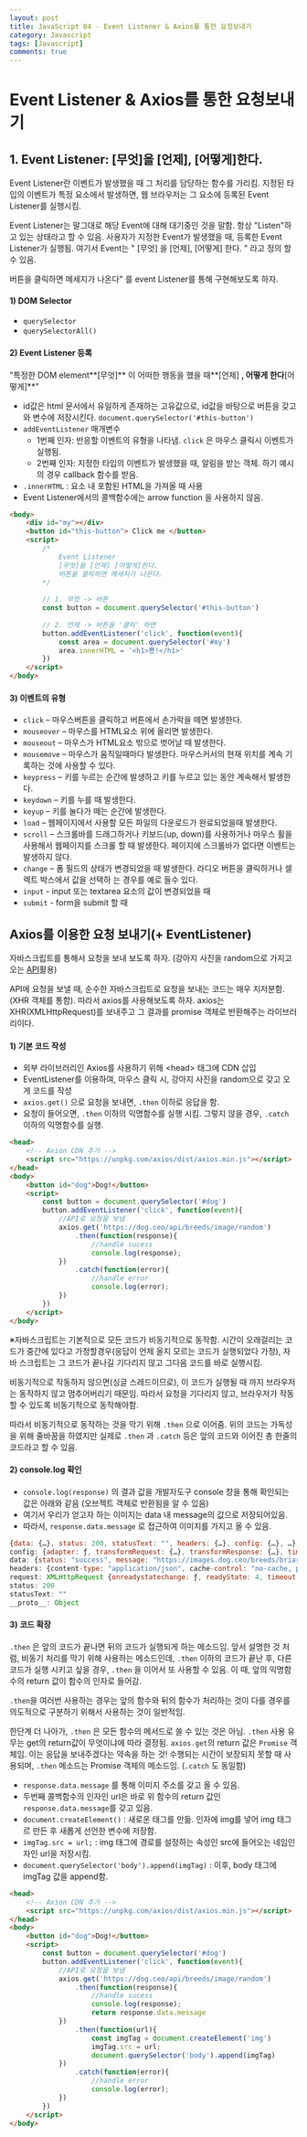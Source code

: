 ```yaml
---
layout: post
title: JavaScript 04 - Event Listener & Axios를 통한 요청보내기
category: Javascript
tags: [Javascript]
comments: true
---
```




# Event Listener & Axios를 통한 요청보내기

## 1. Event Listener: [무엇]을 [언제], [어떻게]한다.

Event Listener란 이벤트가 발생했을 때 그 처리를 담당하는 함수를 가리킴. 지정된 타입의 이벤트가 특정 요소에서 발생하면, 웹 브라우저는 그 요소에 등록된 Event Listener를 실행시킴.

Event Listener는 말그대로 해당 Event에 대해 대기중인 것을 말함. 항상 "Listen"하고 있는 상태라고 할 수 있음. 사용자가 지정한 Event가 발생했을 때, 등록한 Event  Listener가 실행됨. 여기서 Event는 " [무엇] 을 [언제], [어떻게] 한다. " 라고 정의 할 수 있음.  

버튼을 클릭하면 메세지가 나온다" 를 event Listener를 통해 구현해보도록 하자.

#### 1) DOM Selector

- `querySelector`
- `querySelectorAll()`

#### 2) Event Listener 등록

"특정한 DOM element**[무엇]** 이 어떠한 행동을 했을 때**[언제] **, 어떻게 한다**[어떻게]**"

- id값은 html 문서에서 유일하게 존재하는 고유값으로, id값을 바탕으로 버튼을 갖고와 변수에 저장시킨다. `document.querySelector('#this-button')`
- `addEventListener`  매개변수 
  - 1번째 인자: 반응할 이벤트의 유형을 나타냄. `click` 은 마우스 클릭시 이벤트가 실행됨.
  - 2번째 인자: 지정한 타입의 이벤트가 발생했을 때, 알림을 받는 객체.  하기 예시의 경우 callback 함수를 받음.
- `.innerHTML` : 요소 내 포함된 HTML을 가져올 때 사용
- Event Listener에서의 콜백함수에는 arrow function 을 사용하지 않음.

```html
<body>
    <div id="my"></div>
    <button id="this-button"> Click me </button>
    <script>
        /*
            Event Listener
            [무엇]을 [언제] [어떻게]한다.
            버튼을 클릭하면 메세지가 나온다.
        */
    
    	// 1. 무엇 -> 버튼
        const button = document.querySelector('#this-button')
        
        // 2. 언제 -> 버튼을 '클릭' 하면
        button.addEventListener('click', function(event){
            const area = document.querySelector('#my')
            area.innerHTML = '<h1>뿅!</h1>'
        })
    </script>
</body>
```



#### 3) 이벤트의 유형

- `click` – 마우스버튼을 클릭하고 버튼에서 손가락을 떼면 발생한다. 
- `mouseover` – 마우스를 HTML요소 위에 올리면 발생한다. 
- `mouseout` – 마우스가 HTML요소 밖으로 벗어날 때 발생한다. 
- `mousemove` – 마우스가 움직일때마다 발생한다. 마우스커서의 현재 위치를 계속 기록하는 것에 사용할 수 있다. 
- `keypress` – 키를 누르는 순간에 발생하고 키를 누르고 있는 동안 계속해서 발생한다. 
- `keydown` – 키를 누를 때 발생한다. 
- `keyup` – 키를 눌다가 떼는 순간에 발생한다. 
- `load` – 웹페이지에서 사용할 모든 파일의 다운로드가 완료되었을때 발생한다. 
- `scroll` – 스크롤바를 드래그하거나 키보드(up, down)를 사용하거나 마우스 휠을 사용해서 웹페이지를 스크롤 할 때 발생한다. 페이지에 스크롤바가 없다면 이벤트는 발생하지 않다. 
- `change` – 폼 필드의 상태가 변경되었을 때 발생한다. 라디오 버튼을 클릭하거나 셀렉트 박스에서 값을 선택하 는 경우를 예로 들수 있다. 
- `input` - input 또는 textarea 요소의 값이 변경되었을 때 
- `submit` - form을 submit 할 때



## Axios를 이용한 요청 보내기(+ EventListener)

자바스크립트를 통해서 요청을 보내 보도록 하자. (강아지 사진을 random으로 가지고 오는 [API](https://dog.ceo/dog-api/)활용)

API에 요청을 보낼 때, 순수한 자바스크립트로 요청을 보내는 코드는 매우 지저분함.  (XHR 객체를 통함). 따라서 axios를 사용해보도록 하자. axios는 XHR(XMLHttpRequest)를 보내주고 그 결과를 promise 객체로 반환해주는 라이브러리이다. 

#### 1) 기본 코드 작성

- 외부 라이브러리인 Axios를 사용하기 위해 \<head> 태그에 CDN 삽입
- EventListener를 이용하여, 마우스 클릭 시, 강아지 사진을 random으로 갖고 오게 코드를 작성
- `axios.get()` 으로 요청을 보내면,  `.then` 이하로 응답을 함.
- 요청이 들어오면,  `.then` 이하의 익명함수를 실행 시킴. 그렇지 않을 경우, `.catch` 이하의 익명함수를 실행.

```html
<head>
	<!-- Axion CDN 추가 -->
    <script src="https://unpkg.com/axios/dist/axios.min.js"></script>
</head>
<body>
    <button id="dog">Dog!</button>
    <script>
        const button = document.querySelector('#dog')
        button.addEventListener('click', function(event){
            //API로 요청을 보냄
            axios.get('https://dog.ceo/api/breeds/image/random')
            	.then(function(response){
                	//handle sucess
                	console.log(response);
            })
            	.catch(function(error){
                	//handle error
                	console.log(error);
            })
        })
    </script>
</body>
```



※자바스크립트는 기본적으로 모든 코드가 비동기적으로 동작함. 시간이 오래걸리는 코드가 중간에 있다고 가정할경우(응답이 언제 올지 모르는 코드가 실행되었다 가정),  자바 스크립트는 그 코드가 끝나길 기다리지 않고 그다음 코드를 바로 실행시킴. 

비동기적으로 작동하지 않으면(싱글 스레드이므로), 이 코드가 실행될 때 까지 브라우저는 동작하지 않고 멈추어버리기 때문임. 따라서 요청을 기다리지 않고, 브라우저가 작동할 수 있도록 비동기적으로 동작해야함. 

따라서 비동기적으로 동작하는 것을 막기 위해 `.then` 으로 이어줌. 위의 코드는 가독성을 위해 줄바꿈을 하였지만 실제로 `.then` 과 `.catch` 등은 앞의 코드와 이어진 총 한줄의 코드라고 할 수 있음.



#### 2) console.log 확인

- `console.log(response)` 의 결과 값을 개발자도구 console 창을 통해 확인되는 값은 아래와 같음 (오브젝트 객체로 반환됨을 알 수 있음)
- 여기서 우리가 얻고자 하는 이미지는 data 내 message의 값으로 저장되어있음.
- 따라서, `response.data.message` 로 접근하여 이미지를 가지고 올 수 있음.

```javascript
{data: {…}, status: 200, statusText: "", headers: {…}, config: {…}, …}
config: {adapter: ƒ, transformRequest: {…}, transformResponse: {…}, timeout: 0, xsrfCookieName: "XSRF-TOKEN", …}
data: {status: "success", message: "https://images.dog.ceo/breeds/briard/n02105251_6387.jpg"}
headers: {content-type: "application/json", cache-control: "no-cache, private"}
request: XMLHttpRequest {onreadystatechange: ƒ, readyState: 4, timeout: 0, withCredentials: false, upload: XMLHttpRequestUpload, …}
status: 200
statusText: ""
__proto__: Object
```



#### 3) 코드 확장

`.then` 은 앞의 코드가 끝나면 뒤의 코드가 실행되게 하는 메소드임. 앞서 설명한 것 처럼, 비동기 처리를 막기 위해 사용하는 메소드인데, `.then` 이하의 코드가 끝난 후, 다른 코드가 실행 시키고 싶을 경우, `.then` 을 이어서 또 사용할 수 있음. 이 때,  앞의 익명함수의 return 값이 함수의 인자로 들어감.

`.then`을 여러번 사용하는 경우는 앞의 함수와 뒤의 함수가 처리하는 것이 다를 경우를 의도적으로 구분하기 위해서 사용하는 것이 일반적임.

한단계 더 나아가, `.then` 은 모든 함수의 메서드로 쓸 수 있는 것은 아님.  `.then` 사용 유무는 get의 return값이 무엇이냐에 따라 결정됨. `axios.get`의 return 값은 `Promise` 객체임. 이는 응답을 보내주겠다는 약속을 하는 것! 수행되는 시간이 보장되지 못할 때 사용되며, `.then` 메소드는 Promise 객체의 메소드임. (`.catch` 도 동일함)

- `response.data.message` 를 통해 이미지 주소를 갖고 올 수 있음.
- 두번째 콜백함수의 인자인 url은 바로 위 함수의 return 값인 `response.data.message`를 갖고 있음.
- `document.createElement()` : 새로운 태그를 만듦. 인자에 img를 넣어 img 태그르 만든 후 새롭게 선언한 변수에 저장함.
- `imgTag.src = url;` : img 태그에 경로를 설정하는 속성인 src에 들어오는 네임인자인 url을 저장시킴.
- `document.querySelector('body').append(imgTag)` : 이후, body 태그에 imgTag 값을 append함.

```html
<head>
	<!-- Axion CDN 추가 -->
    <script src="https://unpkg.com/axios/dist/axios.min.js"></script>
</head>
<body>
    <button id="dog">Dog!</button>
    <script>
        const button = document.querySelector('#dog')
        button.addEventListener('click', function(event){
            //API로 요청을 보냄
            axios.get('https://dog.ceo/api/breeds/image/random')
            	.then(function(response){
                	//handle sucess
                	console.log(response);
                	return response.data.message
            })
            	.then(function(url){
                	const imgTag = document.createElement('img')
                    imgTag.src = url;
                	document.querySelector('body').append(imgTag)
            })
            	.catch(function(error){
                	//handle error
                	console.log(error);
            })
        })
    </script>
</body>
```